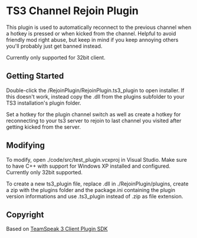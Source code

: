 # TS3 Channel Rejoin Plugin

This plugin is used to automatically reconnect to the previous channel when a hotkey is pressed or when kicked from the channel. Helpful to avoid friendly mod right abuse, but keep in mind if you keep annoying others you'll probably just get banned instead.

Currently only supported for 32bit client.

## Getting Started
Double-click the /RejoinPlugin/RejoinPlugin.ts3_plugin to open installer. 
If this doesn't work, instead copy the .dll from the plugins subfolder to your TS3 installation's plugin folder.

Set a hotkey for the plugin channel switch as well as create a hotkey for reconnecting to your ts3 server to rejoin to last channel you visited after getting kicked from the server.

## Modifying

To modify, open ./code/src/test_plugin.vcxproj in Visual Studio. Make sure to have C++ with support for Windows XP installed and configured.
Currently only 32bit supported.

To create a new ts3_plugin file, replace .dll in ./RejoinPlugin/plugins, create a zip with the plugins folder and the package.ini containing the plugin version informations and use .ts3_plugin instead of .zip as file extension.

## Copyright
Based on [TeamSpeak 3 Client Plugin SDK](https://github.com/TeamSpeak-Systems/ts3client-pluginsdk)
